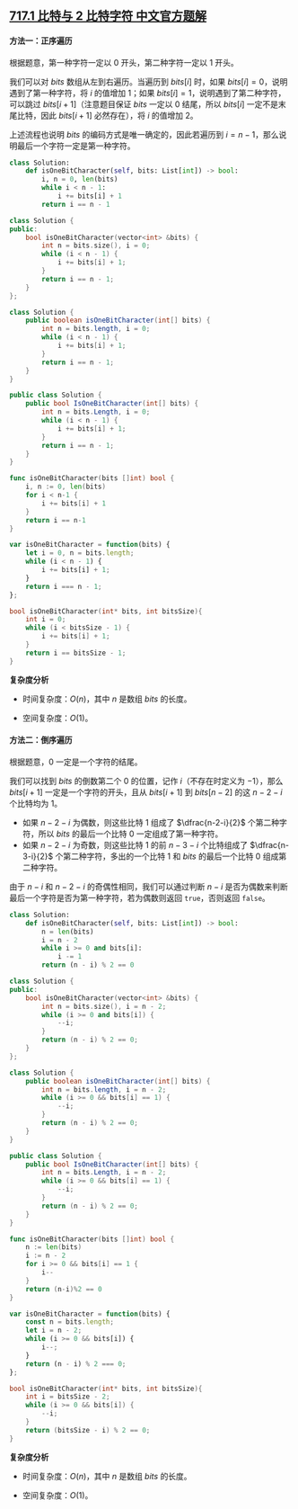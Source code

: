 ## [717.1 比特与 2 比特字符 中文官方题解](https://leetcode.cn/problems/1-bit-and-2-bit-characters/solutions/100000/1bi-te-yu-2bi-te-zi-fu-by-leetcode-solut-rhrh)
#### 方法一：正序遍历

根据题意，第一种字符一定以 $0$ 开头，第二种字符一定以 $1$ 开头。

我们可以对 $\textit{bits}$ 数组从左到右遍历。当遍历到 $\textit{bits}[i]$ 时，如果 $\textit{bits}[i]=0$，说明遇到了第一种字符，将 $i$ 的值增加 $1$；如果 $\textit{bits}[i]=1$，说明遇到了第二种字符，可以跳过 $\textit{bits}[i+1]$（注意题目保证 $\textit{bits}$ 一定以 $0$ 结尾，所以 $\textit{bits}[i]$ 一定不是末尾比特，因此 $\textit{bits}[i+1]$ 必然存在），将 $i$ 的值增加 $2$。

上述流程也说明 $\textit{bits}$ 的编码方式是唯一确定的，因此若遍历到 $i=n-1$，那么说明最后一个字符一定是第一种字符。

```Python [sol1-Python3]
class Solution:
    def isOneBitCharacter(self, bits: List[int]) -> bool:
        i, n = 0, len(bits)
        while i < n - 1:
            i += bits[i] + 1
        return i == n - 1
```

```C++ [sol1-C++]
class Solution {
public:
    bool isOneBitCharacter(vector<int> &bits) {
        int n = bits.size(), i = 0;
        while (i < n - 1) {
            i += bits[i] + 1;
        }
        return i == n - 1;
    }
};
```

```Java [sol1-Java]
class Solution {
    public boolean isOneBitCharacter(int[] bits) {
        int n = bits.length, i = 0;
        while (i < n - 1) {
            i += bits[i] + 1;
        }
        return i == n - 1;
    }
}
```

```C# [sol1-C#]
public class Solution {
    public bool IsOneBitCharacter(int[] bits) {
        int n = bits.Length, i = 0;
        while (i < n - 1) {
            i += bits[i] + 1;
        }
        return i == n - 1;
    }
}
```

```go [sol1-Golang]
func isOneBitCharacter(bits []int) bool {
    i, n := 0, len(bits)
    for i < n-1 {
        i += bits[i] + 1
    }
    return i == n-1
}
```

```JavaScript [sol1-JavaScript]
var isOneBitCharacter = function(bits) {
    let i = 0, n = bits.length;
    while (i < n - 1) {
        i += bits[i] + 1;
    }
    return i === n - 1;
};
```

```C [sol1-C]
bool isOneBitCharacter(int* bits, int bitsSize){
    int i = 0;
    while (i < bitsSize - 1) {
        i += bits[i] + 1;
    }
    return i == bitsSize - 1;
}
```

**复杂度分析**

- 时间复杂度：$O(n)$，其中 $n$ 是数组 $\textit{bits}$ 的长度。

- 空间复杂度：$O(1)$。

#### 方法二：倒序遍历

根据题意，$0$ 一定是一个字符的结尾。

我们可以找到 $\textit{bits}$ 的倒数第二个 $0$ 的位置，记作 $i$（不存在时定义为 $-1$），那么 $\textit{bits}[i+1]$ 一定是一个字符的开头，且从 $\textit{bits}[i+1]$ 到 $\textit{bits}[n-2]$ 的这 $n-2-i$ 个比特均为 $1$。

- 如果 $n-2-i$ 为偶数，则这些比特 $1$ 组成了 $\dfrac{n-2-i}{2}$ 个第二种字符，所以 $\textit{bits}$ 的最后一个比特 $0$ 一定组成了第一种字符。
- 如果 $n-2-i$ 为奇数，则这些比特 $1$ 的前 $n-3-i$ 个比特组成了 $\dfrac{n-3-i}{2}$ 个第二种字符，多出的一个比特 $1$ 和 $\textit{bits}$ 的最后一个比特 $0$ 组成第二种字符。

由于 $n-i$ 和 $n-2-i$ 的奇偶性相同，我们可以通过判断 $n-i$ 是否为偶数来判断最后一个字符是否为第一种字符，若为偶数则返回 $\texttt{true}$，否则返回 $\texttt{false}$。

```Python [sol2-Python3]
class Solution:
    def isOneBitCharacter(self, bits: List[int]) -> bool:
        n = len(bits)
        i = n - 2
        while i >= 0 and bits[i]:
            i -= 1
        return (n - i) % 2 == 0
```

```C++ [sol2-C++]
class Solution {
public:
    bool isOneBitCharacter(vector<int> &bits) {
        int n = bits.size(), i = n - 2;
        while (i >= 0 and bits[i]) {
            --i;
        }
        return (n - i) % 2 == 0;
    }
};
```

```Java [sol2-Java]
class Solution {
    public boolean isOneBitCharacter(int[] bits) {
        int n = bits.length, i = n - 2;
        while (i >= 0 && bits[i] == 1) {
            --i;
        }
        return (n - i) % 2 == 0;
    }
}
```

```C# [sol2-C#]
public class Solution {
    public bool IsOneBitCharacter(int[] bits) {
        int n = bits.Length, i = n - 2;
        while (i >= 0 && bits[i] == 1) {
            --i;
        }
        return (n - i) % 2 == 0;
    }
}
```

```go [sol2-Golang]
func isOneBitCharacter(bits []int) bool {
    n := len(bits)
    i := n - 2
    for i >= 0 && bits[i] == 1 {
        i--
    }
    return (n-i)%2 == 0
}
```

```JavaScript [sol2-JavaScript]
var isOneBitCharacter = function(bits) {
    const n = bits.length;
    let i = n - 2;
    while (i >= 0 && bits[i]) {
        i--;
    }
    return (n - i) % 2 === 0;
};
```

```C [sol2-C]
bool isOneBitCharacter(int* bits, int bitsSize){
    int i = bitsSize - 2;
    while (i >= 0 && bits[i]) {
        --i;
    }
    return (bitsSize - i) % 2 == 0;
}
```

**复杂度分析**

- 时间复杂度：$O(n)$，其中 $n$ 是数组 $\textit{bits}$ 的长度。

- 空间复杂度：$O(1)$。